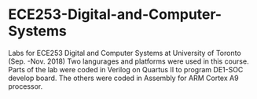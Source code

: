 # ECE253-Digital-and-Computer-Systems
Labs for ECE253 Digital and Computer Systems at University of Toronto (Sep. -Nov. 2018)
Two langurages and platforms were used in this course. Parts of the lab were coded in Verilog on  Quartus II to program DE1-SOC develop board. The others were coded in Assembly for ARM Cortex A9 processor. 
